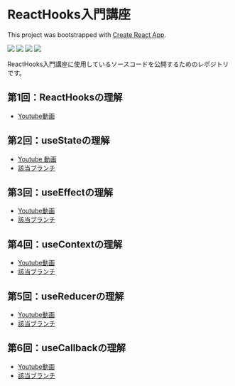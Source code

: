 # ReactHooks入門講座

This project was bootstrapped with [Create React App](https://github.com/facebook/create-react-app).

<p>
    <img src="https://img.shields.io/badge/-React-555.svg?logo=react&style=flat">
    <img src="https://img.shields.io/badge/-TypeScript-007ACC.svg?logo=typescript&style=flat">
    <img src="https://img.shields.io/badge/-CSS3-1572B6.svg?logo=css3&style=flat">
    <img src="https://img.shields.io/badge/-HTML5-333.svg?logo=html5&style=flat">
</p>

ReactHooks入門講座に使用しているソースコードを公開するためのレポジトリです。

## 第1回：ReactHooksの理解

- [Youtube動画](https://www.youtube.com/watch?v=J5Hpkv-NR0w&list=PLtbitg0evathYRtNKN3kht99yQCqmjOUm&index=1)

## 第2回：useStateの理解

- [Youtube 動画](https://www.youtube.com/watch?v=sAtKilNWslo&list=PLtbitg0evathYRtNKN3kht99yQCqmjOUm&index=2)
- [該当ブランチ](https://github.com/Naoya-abe/hooks-basic-public/tree/youtube/useState)

## 第3回：useEffectの理解

- [Youtube動画](https://youtu.be/McEbOBmtvYs)
- [該当ブランチ](https://github.com/Naoya-abe/hooks-basic-public/tree/youtube/useEffect)

## 第4回：useContextの理解

- [Youtube動画](https://youtu.be/zEGvDDX-8i0)
- [該当ブランチ](https://github.com/Naoya-abe/hooks-basic-public/tree/youtube/useContext)

## 第5回：useReducerの理解

- [Youtube動画](https://youtu.be/i_PRCwq-NuM)
- [該当ブランチ](https://github.com/Naoya-abe/hooks-basic-public/tree/youtube/useReducer)

## 第6回：useCallbackの理解

- [Youtube動画](https://youtu.be/KXhE1tBBfJc)
- [該当ブランチ](https://github.com/Naoya-abe/hooks-basic-public/tree/youtube/useCallback)
